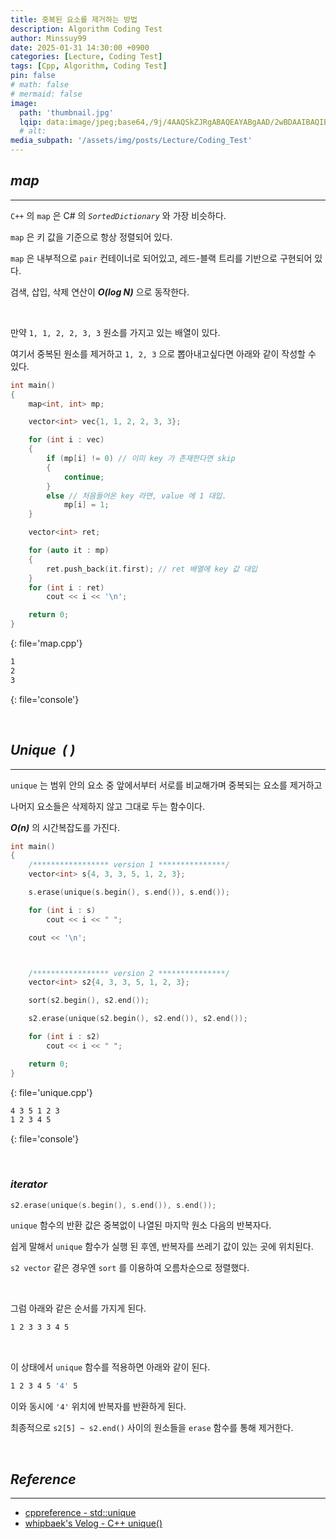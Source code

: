 ```yaml
---
title: 중복된 요소를 제거하는 방법
description: Algorithm Coding Test
author: Minssuy99
date: 2025-01-31 14:30:00 +0900
categories: [Lecture, Coding Test]
tags: [Cpp, Algorithm, Coding Test]
pin: false
# math: false
# mermaid: false
image:
  path: 'thumbnail.jpg'
  lqip: data:image/jpeg;base64,/9j/4AAQSkZJRgABAQEAYABgAAD/2wBDAAIBAQIBAQICAgICAgICAwUDAwMDAwYEBAMFBwYHBwcGBwcICQsJCAgKCAcHCg0KCgsMDAwMBwkODw0MDgsMDAz/2wBDAQICAgMDAwYDAwYMCAcIDAwMDAwMDAwMDAwMDAwMDAwMDAwMDAwMDAwMDAwMDAwMDAwMDAwMDAwMDAwMDAwMDAz/wAARCAAEABQDASIAAhEBAxEB/8QAFQABAQAAAAAAAAAAAAAAAAAAAAn/xAAUEAEAAAAAAAAAAAAAAAAAAAAA/8QAFgEBAQEAAAAAAAAAAAAAAAAAAAUH/8QAFBEBAAAAAAAAAAAAAAAAAAAAAP/aAAwDAQACEQMRAD8AsAAqMvAAf//Z
  # alt:
media_subpath: '/assets/img/posts/Lecture/Coding_Test'
---
```


## _**map**_
---

`C++` 의 `map` 은 C# 의 _`SortedDictionary`_ 와 가장 비슷하다.

`map` 은 키 값을 기준으로 항상 정렬되어 있다.

`map` 은 내부적으로 `pair` 컨테이너로 되어있고, 레드-블랙 트리를 기반으로 구현되어 있다.

검색, 삽입, 삭제 연산이 _**O(log N)**_ 으로 동작한다.

<br>

만약 `1, 1, 2, 2, 3, 3` 원소를 가지고 있는 배열이 있다.

여기서 중복된 원소를 제거하고 `1, 2, 3` 으로 뽑아내고싶다면 아래와 같이 작성할 수 있다.

```cpp
int main()
{
    map<int, int> mp;

    vector<int> vec{1, 1, 2, 2, 3, 3};

    for (int i : vec)
    {
        if (mp[i] != 0) // 이미 key 가 존재한다면 skip
        {
            continue;
        }
        else // 처음들어온 key 라면, value 에 1 대입.
            mp[i] = 1;
    }

    vector<int> ret;

    for (auto it : mp)
    {
        ret.push_back(it.first); // ret 배열에 key 값 대입
    }
    for (int i : ret)
        cout << i << '\n';

    return 0;
}
```
{: file='map.cpp'}

```bash
1
2
3
```
{: file='console'}

<br>

<!-------------------------------------------------------------------------->

## _**Unique &nbsp;( )**_
---

`unique` 는 범위 안의 요소 중 앞에서부터 서로를 비교해가며 중복되는 요소를 제거하고

나머지 요소들은 삭제하지 않고 그대로 두는 함수이다.

_**O(n)**_ 의 시간복잡도를 가진다.

```cpp
int main()
{
    /***************** version 1 ***************/
    vector<int> s{4, 3, 3, 5, 1, 2, 3};

    s.erase(unique(s.begin(), s.end()), s.end());

    for (int i : s)
        cout << i << " ";

    cout << '\n';



    /***************** version 2 ***************/
    vector<int> s2{4, 3, 3, 5, 1, 2, 3};

    sort(s2.begin(), s2.end());

    s2.erase(unique(s2.begin(), s2.end()), s2.end());

    for (int i : s2)
        cout << i << " ";

    return 0;
}
```
{: file='unique.cpp'}

```bash
4 3 5 1 2 3 
1 2 3 4 5
```
{: file='console'}

<br>

### _**iterator**_

```cpp
s2.erase(unique(s.begin(), s.end()), s.end());
```

`unique` 함수의 반환 값은 중복없이 나열된 마지막 원소 다음의 반복자다.

쉽게 말해서 `unique` 함수가 실행 된 후엔, 반복자를 쓰레기 값이 있는 곳에 위치된다.

`s2 vector` 같은 경우엔 `sort` 를 이용하여 오름차순으로 정렬했다.

<br>

그럼 아래와 같은 순서를 가지게 된다.

```bash
1 2 3 3 3 4 5
```

<br>

이 상태에서 `unique` 함수를 적용하면 아래와 같이 된다.

```bash
1 2 3 4 5 '4' 5
```

이와 동시에 `'4'` 위치에 반복자를 반환하게 된다.

최종적으로 `s2[5] ~ s2.end()` 사이의 원소들을 `erase` 함수를 통해 제거한다. 


<br>

## _**Reference**_
---

* [cppreference - std::unique](https://en.cppreference.com/w/cpp/algorithm/unique)
* [whipbaek's Velog - C++ unique()](https://velog.io/@whipbaek/c-unique-%ED%95%A8%EC%88%98%EC%97%90-%EA%B4%80%ED%95%98%EC%97%AC)